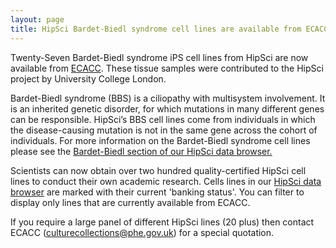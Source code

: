 ```yaml
---
layout: page
title: HipSci Bardet-Biedl syndrome cell lines are available from ECACC
---
```


Twenty-Seven Bardet-Biedl syndrome iPS cell lines from HipSci are now available from [ECACC](https://www.phe-culturecollections.org.uk/products/celllines/hipsci/index.jsp).  These tissue samples were contributed to the HipSci project by University College London.

Bardet-Biedl syndrome (BBS) is a ciliopathy with multisystem involvement.  It is an inherited genetic disorder, for which mutations in many different genes can be responsible.  HipSci’s BBS cell lines come from individuals in which the disease-causing mutation is not in the same gene across the cohort of individuals.  For more information on the Bardet-Biedl syndrome cell lines please see the [Bardet-Biedl section of our HipSci data browser.]({{site.baseurl}}/disease/bardet-biedl)

Scientists can now obtain over two hundred quality-certified HipSci cell lines to conduct their own academic research.  Cells lines in our [HipSci data browser]({{site.baseurl}}/lines) are marked
with their current 'banking status'. You can filter to display only lines that are currently available from ECACC.

If you require a large panel of different HipSci lines (20 plus) then contact ECACC (culturecollections@phe.gov.uk) for a special quotation.
